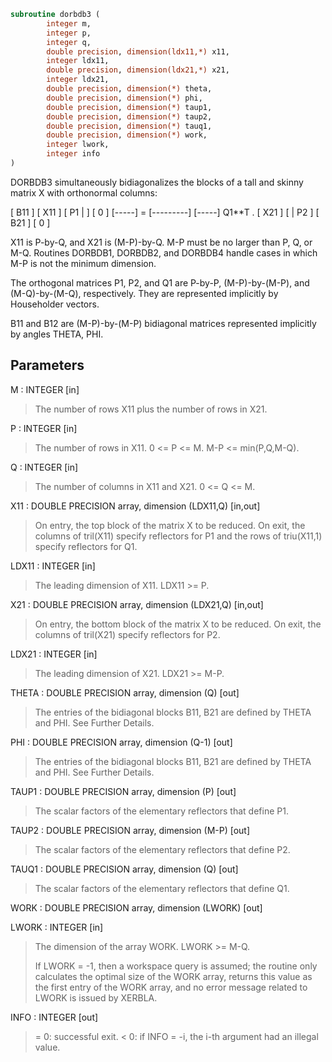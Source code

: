 ```fortran
subroutine dorbdb3 (
        integer m,
        integer p,
        integer q,
        double precision, dimension(ldx11,*) x11,
        integer ldx11,
        double precision, dimension(ldx21,*) x21,
        integer ldx21,
        double precision, dimension(*) theta,
        double precision, dimension(*) phi,
        double precision, dimension(*) taup1,
        double precision, dimension(*) taup2,
        double precision, dimension(*) tauq1,
        double precision, dimension(*) work,
        integer lwork,
        integer info
)
```

DORBDB3 simultaneously bidiagonalizes the blocks of a tall and skinny
matrix X with orthonormal columns:

[ B11 ]
[ X11 ]   [ P1 |    ] [  0  ]
[-----] = [---------] [-----] Q1\*\*T .
[ X21 ]   [    | P2 ] [ B21 ]
[  0  ]

X11 is P-by-Q, and X21 is (M-P)-by-Q. M-P must be no larger than P,
Q, or M-Q. Routines DORBDB1, DORBDB2, and DORBDB4 handle cases in
which M-P is not the minimum dimension.

The orthogonal matrices P1, P2, and Q1 are P-by-P, (M-P)-by-(M-P),
and (M-Q)-by-(M-Q), respectively. They are represented implicitly by
Householder vectors.

B11 and B12 are (M-P)-by-(M-P) bidiagonal matrices represented
implicitly by angles THETA, PHI.

## Parameters
M : INTEGER [in]
> The number of rows X11 plus the number of rows in X21.

P : INTEGER [in]
> The number of rows in X11. 0 <= P <= M. M-P <= min(P,Q,M-Q).

Q : INTEGER [in]
> The number of columns in X11 and X21. 0 <= Q <= M.

X11 : DOUBLE PRECISION array, dimension (LDX11,Q) [in,out]
> On entry, the top block of the matrix X to be reduced. On
> exit, the columns of tril(X11) specify reflectors for P1 and
> the rows of triu(X11,1) specify reflectors for Q1.

LDX11 : INTEGER [in]
> The leading dimension of X11. LDX11 >= P.

X21 : DOUBLE PRECISION array, dimension (LDX21,Q) [in,out]
> On entry, the bottom block of the matrix X to be reduced. On
> exit, the columns of tril(X21) specify reflectors for P2.

LDX21 : INTEGER [in]
> The leading dimension of X21. LDX21 >= M-P.

THETA : DOUBLE PRECISION array, dimension (Q) [out]
> The entries of the bidiagonal blocks B11, B21 are defined by
> THETA and PHI. See Further Details.

PHI : DOUBLE PRECISION array, dimension (Q-1) [out]
> The entries of the bidiagonal blocks B11, B21 are defined by
> THETA and PHI. See Further Details.

TAUP1 : DOUBLE PRECISION array, dimension (P) [out]
> The scalar factors of the elementary reflectors that define
> P1.

TAUP2 : DOUBLE PRECISION array, dimension (M-P) [out]
> The scalar factors of the elementary reflectors that define
> P2.

TAUQ1 : DOUBLE PRECISION array, dimension (Q) [out]
> The scalar factors of the elementary reflectors that define
> Q1.

WORK : DOUBLE PRECISION array, dimension (LWORK) [out]

LWORK : INTEGER [in]
> The dimension of the array WORK. LWORK >= M-Q.
> 
> If LWORK = -1, then a workspace query is assumed; the routine
> only calculates the optimal size of the WORK array, returns
> this value as the first entry of the WORK array, and no error
> message related to LWORK is issued by XERBLA.

INFO : INTEGER [out]
> = 0:  successful exit.
> < 0:  if INFO = -i, the i-th argument had an illegal value.
